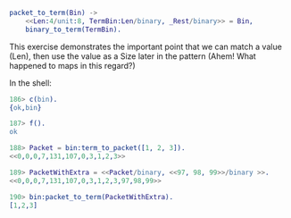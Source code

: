 ```erlang
packet_to_term(Bin) ->
    <<Len:4/unit:8, TermBin:Len/binary, _Rest/binary>> = Bin,
    binary_to_term(TermBin).
```

This exercise demonstrates the important point that we can match a value (Len), then use the value as a Size later in the pattern (Ahem!  What happened to maps in this regard?)

In the shell:
```erlang
186> c(bin).                                                     
{ok,bin}

187> f().
ok

188> Packet = bin:term_to_packet([1, 2, 3]).                     
<<0,0,0,7,131,107,0,3,1,2,3>>

189> PacketWithExtra = <<Packet/binary, <<97, 98, 99>>/binary >>.
<<0,0,0,7,131,107,0,3,1,2,3,97,98,99>>

190> bin:packet_to_term(PacketWithExtra).                        
[1,2,3]

```
